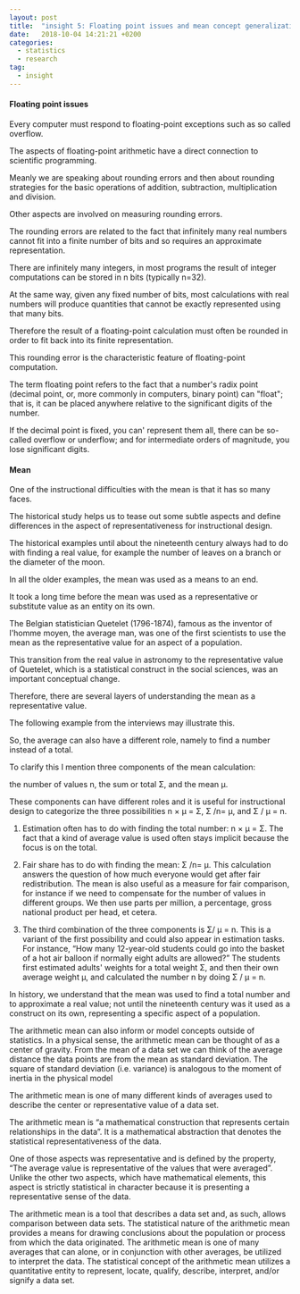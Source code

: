 ```yaml
---
layout: post
title:  "insight 5: Floating point issues and mean concept generalization"
date:   2018-10-04 14:21:21 +0200
categories:
  - statistics
  - research
tag:
  - insight
---
```


#### Floating point issues

Every computer must respond to floating-point exceptions such as so called overflow.

The aspects of floating-point arithmetic have a direct connection to scientific programming.

Meanly we are speaking about rounding errors and then about rounding strategies for the basic operations of addition, subtraction, multiplication and division.

Other aspects are involved on measuring rounding errors.

The rounding errors are related to the fact that infinitely many real numbers cannot fit into a finite number of bits and so requires an approximate representation.

There are infinitely many integers, in most programs the result of integer computations can be stored in n bits (typically n=32).

At the same way, given any fixed number of bits, most calculations with real numbers will produce quantities that cannot be exactly represented using that many bits.

Therefore the result of a floating-point calculation must often be rounded in order to fit back into its finite representation.

This rounding error is the characteristic feature of floating-point computation.

The term floating point refers to the fact that a number's radix point (decimal point, or, more commonly in computers, binary point) can "float"; that is, it can be placed anywhere relative to the significant digits of the number.

If the decimal point is fixed, you can' represent them all, there can be so-called overflow or underflow; and for intermediate orders of magnitude, you lose significant digits.

#### Mean

One of the instructional difficulties with the mean is that it has so many faces.

The historical study helps us to tease out some subtle aspects and define differences in the aspect of representativeness for instructional design.

The historical examples until about the nineteenth century always had to do with finding a real value, for example the number of leaves on a branch or the diameter of the moon.

In all the older examples, the mean was used as a means to an end.

It took a long time before the mean was used as a representative or substitute value as an entity on its own.

The Belgian statistician Quetelet (1796-1874), famous as the inventor of l'homme moyen, the average man, was one of the first scientists to use the mean as the representative value for an aspect of a population.

This transition from the real value in astronomy to the representative value of Quetelet, which is a statistical construct in the social sciences, was an important conceptual change.

Therefore, there are several layers of understanding the mean as a representative value.

The following example from the interviews may illustrate this.

So, the average can also have a different role, namely to find a number instead of a total.

To clarify this I mention three components of the mean calculation:

the number of values n, the sum or total Σ, and the mean μ.

These components can have different roles and it is useful for instructional design to categorize the three possibilities n × μ = Σ, Σ /n= μ, and Σ / μ = n.

1.   Estimation often has to do with finding the total number: n × μ = Σ. The fact that a kind of average value is used often stays implicit because the focus is on the total.

2.   Fair share has to do with finding the mean: Σ /n= μ. This calculation answers the question of how much everyone would get after fair redistribution. The mean is also useful as a measure for fair comparison, for instance if we need to compensate for the number of values in different groups. We then use parts per million, a percentage, gross national product per head, et cetera.

3.   The third combination of the three components is Σ/ μ = n. This is a variant of the first possibility and could also appear in estimation tasks. For instance, “How many 12-year-old students could go into the basket of a hot air balloon if normally eight adults are allowed?” The students first estimated adults' weights for a total weight Σ, and then their own average weight μ, and calculated the number n by doing Σ / μ = n.

In history, we understand that the mean was used to find a total number and to approximate a real value; not until the nineteenth century was it used as a construct on its own, representing a specific aspect of a population.

The arithmetic mean can also inform or model concepts outside of statistics. In a physical sense, the arithmetic mean can be thought of as a center of gravity. From the mean of a data set we can think of the average distance the data points are from the mean as standard deviation. The square of standard deviation (i.e. variance) is analogous to the moment of inertia in the physical model

The arithmetic mean is one of many different kinds of averages used to describe the center or representative value of a data set.

 

The arithmetic mean is “a mathematical construction that represents certain relationships in the data”. It is a mathematical abstraction that denotes the statistical representativeness of the data.

One of those aspects was representative and is defined by the property, “The average value is representative of the values that were averaged”. Unlike the other two aspects, which have mathematical elements, this aspect is strictly statistical in character because it is presenting a representative sense of the data.

The arithmetic mean is a tool that describes a data set and, as such, allows comparison between data sets. The statistical nature of the arithmetic mean provides a means for drawing conclusions about the population or process from which the data originated. The arithmetic mean is one of many averages that can alone, or in conjunction with other averages, be utilized to interpret the data. The statistical concept of the arithmetic mean utilizes a quantitative entity to represent, locate, qualify, describe, interpret, and/or signify a data set.

